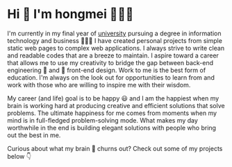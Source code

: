 # Hi 👋 I'm hongmei 👩🏻‍💻

I'm currently in my final year of [university](https://www.suss.edu.sg/programmes/detail/bsc-information-technology-and-business-erp-bherp) pursuing a degree in information technology and business 👩🏻‍🎓 I have created personal projects from simple static web pages to complex web applications. I always strive to write clean and readable codes that are a breeze to maintain. I aspire toward a career that allows me to use my creativity to bridge the gap between back-end engineering 🌈  and  🌈 front-end design. Work to me is the best form of education. I'm always on the look out for opportunities to learn from and work with those who are willing to inspire me with their wisdom.

My career (and life) goal is to be happy 😃 and I am the happiest when my brain is working hard at producing creative and efficient solutions that solve problems. The ultimate happiness for me comes from moments when my mind is in full-fledged problem-solving mode. What makes my day worthwhile in the end is building elegant solutions with people who bring out the best in me.

Curious about what my brain  🧠  churns out? Check out some of my projects below 👇

